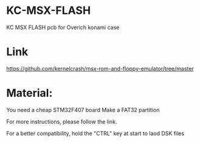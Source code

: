 # KC-MSX-FLASH
KC MSX FLASH pcb for Overich konami case

Link
=====

https://github.com/kernelcrash/msx-rom-and-floppy-emulator/tree/master


Material:
=====

You need a cheap STM32F407 board
Make a FAT32 partition

For more instructions, please follow the link.

For a better compatibility, hold the "CTRL" key at start to laod DSK files

